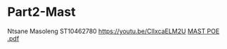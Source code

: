 # Part2-Mast
Ntsane Masoleng ST10462780
https://youtu.be/ClIxcaELM2U 
[MAST POE .pdf](https://github.com/user-attachments/files/20301731/MAST.POE.pdf)
